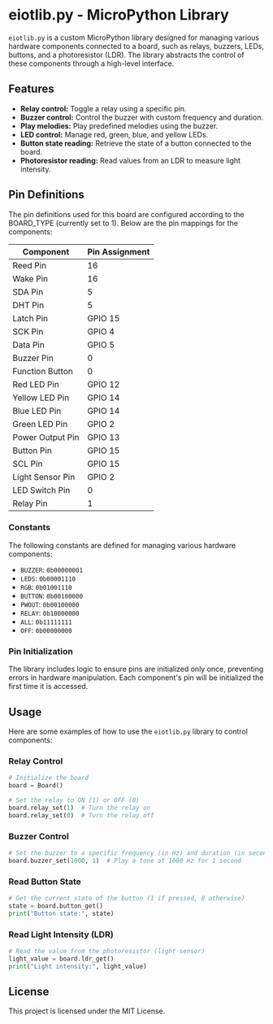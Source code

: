# eiotlib.py - MicroPython Library

`eiotlib.py` is a custom MicroPython library designed for managing various hardware components connected to a board, such as relays, buzzers, LEDs, buttons, and a photoresistor (LDR). The library abstracts the control of these components through a high-level interface.

## Features

- **Relay control:** Toggle a relay using a specific pin.
- **Buzzer control:** Control the buzzer with custom frequency and duration.
- **Play melodies:** Play predefined melodies using the buzzer.
- **LED control:** Manage red, green, blue, and yellow LEDs.
- **Button state reading:** Retrieve the state of a button connected to the board.
- **Photoresistor reading:** Read values from an LDR to measure light intensity.

## Pin Definitions

The pin definitions used for this board are configured according to the BOARD_TYPE (currently set to 1). Below are the pin mappings for the components:

| Component | Pin Assignment |
| --------- | -------------- |
| Reed Pin | 16 |
| Wake Pin | 16 |
| SDA Pin | 5 |
| DHT Pin | 5 |
| Latch Pin | GPIO 15 |
| SCK Pin | GPIO 4 |
| Data Pin | GPIO 5 |
| Buzzer Pin | 0 |
| Function Button | 0 |
| Red LED Pin | GPIO 12 |
| Yellow LED Pin | GPIO 14 |
| Blue LED Pin | GPIO 14 |
| Green LED Pin | GPIO 2 |
| Power Output Pin | GPIO 13 |
| Button Pin | GPIO 15 |
| SCL Pin | GPIO 15 |
| Light Sensor Pin | GPIO 2 |
| LED Switch Pin | 0 |
| Relay Pin | 1 |

### Constants

The following constants are defined for managing various hardware components:

- `BUZZER`: `0b00000001`
- `LEDS`: `0b00001110`
- `RGB`: `0b01001110`
- `BUTTON`: `0b00100000`
- `PWOUT`: `0b00100000`
- `RELAY`: `0b10000000`
- `ALL`: `0b11111111`
- `OFF`: `0b00000000`

### Pin Initialization

The library includes logic to ensure pins are initialized only once, preventing errors in hardware manipulation. Each component's pin will be initialized the first time it is accessed.

## Usage

Here are some examples of how to use the `eiotlib.py` library to control components:

### Relay Control

```python
# Initialize the board
board = Board()

# Set the relay to ON (1) or OFF (0)
board.relay_set(1)  # Turn the relay on
board.relay_set(0)  # Turn the relay off
```

### Buzzer Control

```python
# Set the buzzer to a specific frequency (in Hz) and duration (in seconds)
board.buzzer_set(1000, 1)  # Play a tone at 1000 Hz for 1 second
```


### Read Button State

```python
# Get the current state of the button (1 if pressed, 0 otherwise)
state = board.button_get()
print("Button state:", state)
```

### Read Light Intensity (LDR)

```python
# Read the value from the photoresistor (light sensor)
light_value = board.ldr_get()
print("Light intensity:", light_value)
```

## License

This project is licensed under the MIT License.
